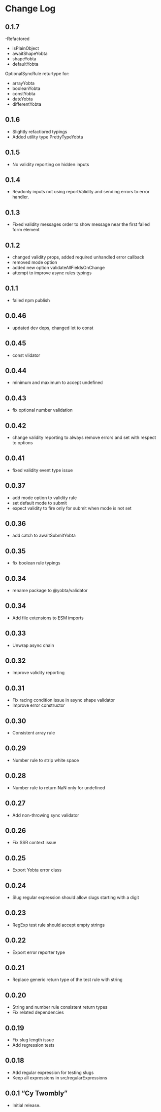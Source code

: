 # Change Log

## 0.1.7

-Refactored

- isPlainObject
- awaitShapeYobta
- shapeYobta
- defaultYobta

OptionalSyncRule returtype for:

- arrayYobta
- booleanYobta
- constYobta
- dateYobta
- differentYobta

## 0.1.6

- Slightly refactiored typings
- Added utility type PrettyTypeYobta

## 0.1.5

- No validity reporting on hidden inputs

## 0.1.4

- Readonly inputs not using reportValidity and sending errors to error handler.

## 0.1.3

- Fixed validity messages order to show message near the first failed form element

## 0.1.2

- changed validity props, added required unhandled error callback
- removed mode option
- added new option validateAllFieldsOnChange
- attempt to improve async rules typings

## 0.1.1

- failed npm publish

## 0.0.46

- updated dev deps, changed let to const

## 0.0.45

- const vlidator

## 0.0.44

- minimum and maximum to accept undefined

## 0.0.43

- fix optional number validation

## 0.0.42

- change validity reporting to always remove errors and set with respect to options

## 0.0.41

- fixed validity event type issue

## 0.0.37

- add mode option to validity rule
- set default mode to submit
- expect validity to fire only for submit when mode is not set

## 0.0.36

- add catch to awaitSubmitYobta

## 0.0.35

- fix boolean rule typings

## 0.0.34

- rename package to @yobta/validator

## 0.0.34

- Add file extensions to ESM imports

## 0.0.33

- Unwrap async chain

## 0.0.32

- Improve validity reporting

## 0.0.31

- Fix racing condition issue in async shape validator
- Improve error constructor

## 0.0.30

- Consistent array rule

## 0.0.29

- Number rule to strip white space

## 0.0.28

- Number rule to return NaN only for undefined

## 0.0.27

- Add non-throwing sync validator

## 0.0.26

- Fix SSR context issue

## 0.0.25

- Export Yobta error class

## 0.0.24

- Slug regular expression should allow slugs starting with a digit

## 0.0.23

- RegExp test rule should accept empty strings

## 0.0.22

- Export error reporter type

## 0.0.21

- Replace generic return type of the test rule with string

## 0.0.20

- String and number rule consistent return types
- Fix related dependencies

## 0.0.19

- Fix slug length issue
- Add regression tests

## 0.0.18

- Add regular expression for testing slugs
- Keep all expressions in src/regularExpressions

## 0.0.1 “Cy Twombly”

- Initial release.
